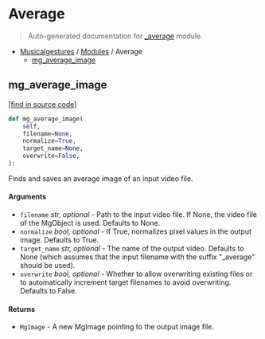 # Average

> Auto-generated documentation for [_average](https://github.com/fourMs/MGT-python/blob/master/musicalgestures/_average.py) module.

- [Musicalgestures](README.md#musicalgestures-index) / [Modules](MODULES.md#musicalgestures-modules) / Average
    - [mg_average_image](#mg_average_image)

## mg_average_image

[[find in source code]](https://github.com/fourMs/MGT-python/blob/master/musicalgestures/_average.py#L7)

```python
def mg_average_image(
    self,
    filename=None,
    normalize=True,
    target_name=None,
    overwrite=False,
):
```

Finds and saves an average image of an input video file.

#### Arguments

- `filename` *str, optional* - Path to the input video file. If None, the video file of the MgObject is used. Defaults to None.
- `normalize` *bool, optional* - If True, normalizes pixel values in the output image. Defaults to True.
- `target_name` *str, optional* - The name of the output video. Defaults to None (which assumes that the input filename with the suffix "_average" should be used).
- `overwrite` *bool, optional* - Whether to allow overwriting existing files or to automatically increment target filenames to avoid overwriting. Defaults to False.

#### Returns

- `MgImage` - A new MgImage pointing to the output image file.
